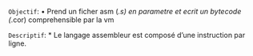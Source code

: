 `Objectif`:
	• Prend un ficher asm (*.s) en parametre et ecrit un bytecode (*.cor) comprehensible par la vm

`Descriptif`:
	* Le langage assembleur est composé d’une instruction par ligne.
